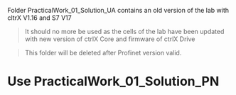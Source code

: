 Folder PracticalWork_01_Solution_UA contains an old version of the lab with
cltrX V1.16 and S7 V17
> It should no more be used as the cells of the lab have been updated with new version of ctrlX Core and firmware of ctrlX Drive

> This folder will be deleted after Profinet version valid.

# Use PracticalWork_01_Solution_PN